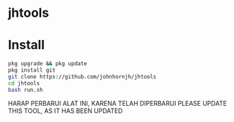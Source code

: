 # jhtools

# Install
```bash
pkg upgrade && pkg update
pkg install git
git clone https://github.com/johnhornjh/jhtools
cd jhtools
bash run.sh
```

HARAP PERBARUI ALAT INI, KARENA TELAH DIPERBARUI 
PLEASE UPDATE THIS TOOL, AS IT HAS BEEN UPDATED 
